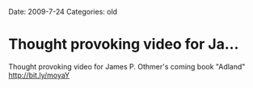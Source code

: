 Date: 2009-7-24
Categories: old

# Thought provoking video for Ja...

Thought provoking video for James P. Othmer's coming book "Adland" <a href="http://bit.ly/moyaY" rel="nofollow">http://bit.ly/moyaY</a>
